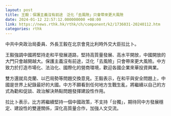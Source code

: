 ```yaml
---
layout: post
title: 王毅：保護主義沒有前途　泛化「去風險」只會帶來更大風險
date: 2024-01-12 22:57:12.000000000 +08:00
link: https://news.rthk.hk/rthk/ch/component/k2/1736031-20240112.htm
categories: rthk
---
```


中共中央政治局委員、外長王毅在北京會見比利時外交大臣拉比卜。

王毅強調中國將堅持走和平發展道路，堅持高質量發展、高水平開放，中國開放的大門只會越開越大。保護主義沒有前途，泛化「去風險」只會帶來更大風險。中方致力於打造市場化、法治化、國際化的營商環境，歡迎各國企業來華投資興業。

雙方還就烏克蘭、以巴局勢等問題交換意見。王毅表示，在和平與安全問題上，中國是世界上紀錄最好的大國。中方不願看到任何地方生戰生亂，將繼續以自己的方式為勸和促談、政治解決熱點問題發揮建設性作用。

拉比卜表示，比方將繼續堅持一個中國政策，不支持「台獨」，期待同中方發展穩定、建設性的雙邊關係，深化高質量合作，加強人文交流。
